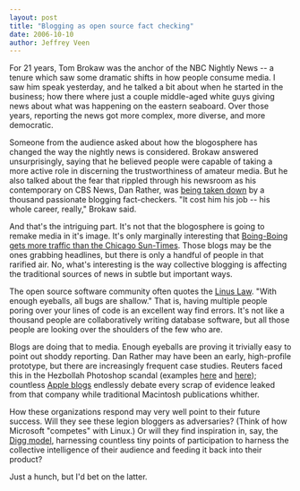 ```yaml
--- 
layout: post
title: "Blogging as open source fact checking"
date: 2006-10-10
author: Jeffrey Veen
---
```

For 21 years, Tom Brokaw was the anchor of the NBC Nightly News -- a tenure which saw some dramatic shifts in how people consume media. I saw him speak yesterday, and he talked a bit about when he started in the business; how there where just a couple middle-aged white guys giving news about what was happening on the eastern seaboard. Over those years, reporting the news got more complex, more diverse, and more democratic.

Someone from the audience asked about how the blogosphere has changed the way the nightly news is considered. Brokaw answered unsurprisingly, saying that he believed people were capable of taking a more active role in discerning the trustworthiness of amateur media. But he also talked about the fear that rippled through his newsroom as his contemporary on CBS News, Dan Rather, was <a href="http://en.wikipedia.org/wiki/Rathergate">being taken down</a> by a thousand passionate blogging fact-checkers. "It cost him his job -- his whole career, really," Brokaw said.

And that's the intriguing part. It's not that the blogosphere is going to remake media in it's image. It's only marginally interesting that <a href="http://www.alexa.com/data/details/traffic_details?compare_sites=suntimes.com&range=6m&size=medium&y=r&url=boingboing.net">Boing-Boing gets more traffic than the Chicago Sun-Times</a>. Those blogs may be the ones grabbing headlines, but there is only a handful of people in that rarified air. No, what's interesting is the way collective blogging is affecting the traditional sources of news in subtle but important ways. 

The open source software community often quotes the <a href="http://swik.net/linus's-law">Linus Law</a>. "With enough eyeballs, all bugs are shallow." That is, having multiple people poring over your lines of code is an excellent way find errors. It's not like a thousand people are collaboratively writing database software, but all those people are looking over the shoulders of the few who are.

Blogs are doing that to media. Enough eyeballs are proving it trivially easy to point out shoddy reporting. Dan Rather may have been an early, high-profile prototype, but there are increasingly frequent case studies. Reuters faced this in the Hezbollah Photoshop scandal (examples <a href="http://littlegreenfootballs.com/weblog/?entry=21956_Reuters_Doctoring_Photos_from_Beirut&only">here</a> and <a href="http://mypetjawa.mu.nu/archives/184206.php">here</a>); countless <a href="http://technorati.com/blogs/Apple">Apple blogs</a> endlessly debate every scrap of evidence leaked from that company while traditional Macintosh publications whither.

How these organizations respond may very well point to their future success. Will they see these legion bloggers as adversaries? (Think of how Microsoft "competes" with Linux.) Or will they find inspiration in, say, the <a href="http://digg.com/">Digg model</a>, harnessing countless tiny points of participation to harness the collective intelligence of their audience and feeding it back into their product?

Just a hunch, but I'd bet on the latter.
&#8203;